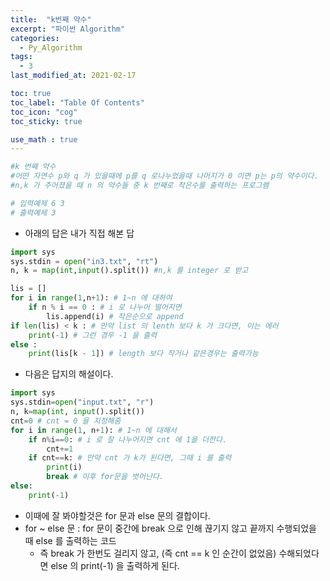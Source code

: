 ```yaml
---
title:  "k번째 약수"
excerpt: "파이썬 Algorithm"
categories:
  - Py_Algorithm
tags:
  - 3
last_modified_at: 2021-02-17

toc: true
toc_label: "Table Of Contents"
toc_icon: "cog"
toc_sticky: true

use_math : true
---
```


```python
#k 번째 약수
#어떤 자연수 p와 q 가 있을때에 p를 q 로나누었을때 나머지가 0 이면 p는 p의 약수이다.
#n,k 가 주어졌을 때 n 의 약수들 중 k 번째로 작은수를 출력하는 프로그램
```

```python
# 입력예제 6 3
# 출력예제 3
```

- 아래의 답은 내가 직접 해본 답 

```python
import sys
sys.stdin = open("in3.txt", "rt")
n, k = map(int,input().split()) #n,k 를 integer 로 받고

lis = []
for i in range(1,n+1): # 1~n 에 대하여
    if n % i == 0 : # i 로 나누어 떨어지면
        lis.append(i) # 작은순으로 append
if len(lis) < k : # 만약 list 의 lenth 보다 k 가 크다면, 이는 에러
    print(-1) # 그런 경우 -1 을 출력 
else :
    print(lis[k - 1]) # length 보다 작거나 같은경우는 출력가능
```

- 다음은 답지의 해설이다.

```python
import sys
sys.stdin=open("input.txt", "r")
n, k=map(int, input().split())
cnt=0 # cnt = 0 을 지정해줌
for i in range(1, n+1): # 1~n 에 대해서
    if n%i==0: # i 로 잘 나누어지면 cnt 에 1을 더한다.
        cnt+=1
    if cnt==k: # 만약 cnt 가 k가 된다면, 그때 i 를 출력
        print(i)
        break # 이후 for문을 벗어난다.
else:
    print(-1)
```

- 이때에 잘 봐야할것은 for 문과 else 문의 결합이다. 
- for ~ else 문 : for 문이 중간에 break 으로 인해 끊기지 않고 끝까지 수행되었을 때 else 를 출력하는 코드
  - 즉 break 가 한번도 걸리지 않고, (즉 cnt == k 인 순간이 없었음) 수해되었다면 else 의 print(-1) 을 출력하게 된다.

